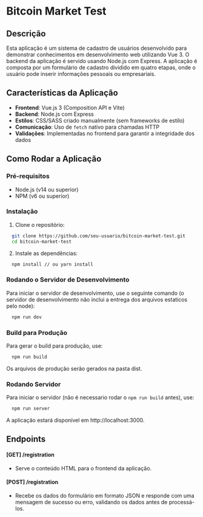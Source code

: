 # Bitcoin Market Test

## Descrição

Esta aplicação é um sistema de cadastro de usuários desenvolvido para demonstrar conhecimentos em desenvolvimento web utilizando Vue 3. O backend da aplicação é servido usando Node.js com Express. A aplicação é composta por um formulário de cadastro dividido em quatro etapas, onde o usuário pode inserir informações pessoais ou empresariais.

## Características da Aplicação

- **Frontend**: Vue.js 3 (Composition API e Vite)
- **Backend**: Node.js com Express
- **Estilos**: CSS/SASS criado manualmente (sem frameworks de estilo)
- **Comunicação**: Uso de `fetch` nativo para chamadas HTTP
- **Validações**: Implementadas no frontend para garantir a integridade dos dados

## Como Rodar a Aplicação

### Pré-requisitos

- Node.js (v14 ou superior)
- NPM (v6 ou superior)

### Instalação

1. Clone o repositório:

```sh
  git clone https://github.com/seu-usuario/bitcoin-market-test.git
  cd bitcoin-market-test
```

2. Instale as dependências:

```sh
  npm install // ou yarn install
```

### Rodando o Servidor de Desenvolvimento

Para iniciar o servidor de desenvolvimento, use o seguinte comando (o servidor de desenvolvimento não inclui a entrega dos arquivos estaticos pelo node):

```sh
  npm run dev
```

### Build para Produção

Para gerar o build para produção, use:

```sh
  npm run build
```

Os arquivos de produção serão gerados na pasta dist.

### Rodando Servidor

Para iniciar o servidor (não é necessario rodar o `npm run build` antes), use:

```sh
  npm run server
```

A aplicação estará disponível em http://localhost:3000.

## Endpoints

#### [GET] /registration

- Serve o conteúdo HTML para o frontend da aplicação.

#### [POST] /registration

- Recebe os dados do formulário em formato JSON e responde com uma mensagem de sucesso ou erro, validando os dados antes de processá-los.
